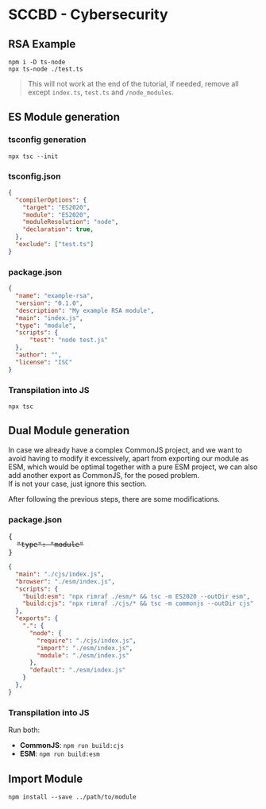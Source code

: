 # SCCBD - Cybersecurity

## RSA Example   
`npm i -D ts-node`  
`npx ts-node ./test.ts` 
> This will not work at the end of the tutorial, if needed, remove all except `index.ts`, `test.ts` and `/node_modules`.  

## ES Module generation  
### tsconfig generation
`npx tsc --init`  

### tsconfig.json
```json
{
  "compilerOptions": {
    "target": "ES2020",
    "module": "ES2020",
    "moduleResolution": "node",
    "declaration": true,
  },
  "exclude": ["test.ts"]
}
```

### package.json  
```json
{
  "name": "example-rsa",
  "version": "0.1.0",
  "description": "My example RSA module",
  "main": "index.js",
  "type": "module",
  "scripts": {
      "test": "node test.js"
  },
  "author": "",
  "license": "ISC"
}
```

### Transpilation into JS
`npx tsc`  

## Dual Module generation 
In case we already have a complex CommonJS project, and we want to avoid having to modify it excessively, apart from exporting our module as ESM, which would be optimal together with a pure ESM project, we can also add another export as CommonJS, for the posed problem.  
If is not your case, just ignore this section.   

After following the previous steps, there are some modifications.  

### package.json  
<pre>
{
  <del>"type": "module"</del>
}
</pre>

```json
{
  "main": "./cjs/index.js",
  "browser": "./esm/index.js",
  "scripts": {
    "build:esm": "npx rimraf ./esm/* && tsc -m ES2020 --outDir esm",
    "build:cjs": "npx rimraf ./cjs/* && tsc -m commonjs --outDir cjs"
  },
  "exports": {
    ".": {
      "node": {
        "require": "./cjs/index.js",
        "import": "./esm/index.js",
        "module": "./esm/index.js"
      },
      "default": "./esm/index.js"
    }
  },
}
```
### Transpilation into JS
Run both:  
- **CommonJS**: `npm run build:cjs`  
- **ESM**: `npm run build:esm`  

## Import Module
`npm install --save ../path/to/module`  
